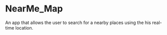 # NearMe_Map
An app that allows the user to search for a nearby places using the his real-time location. 
